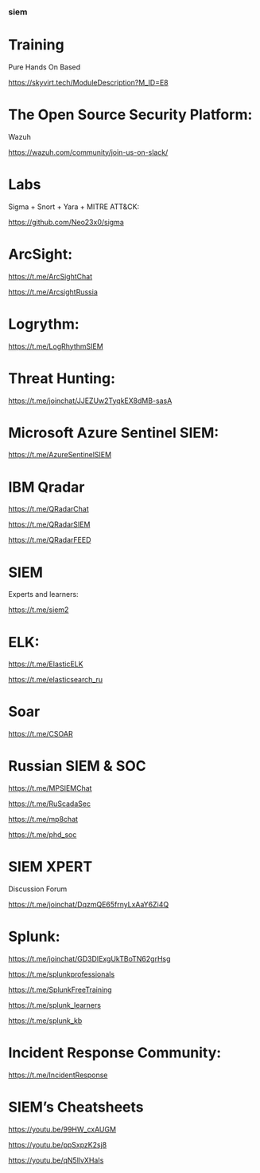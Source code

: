 ### siem

# Training 

Pure Hands On Based

https://skyvirt.tech/ModuleDescription?M_ID=E8 

#
# The Open Source Security Platform:
Wazuh

https://wazuh.com/community/join-us-on-slack/

# Labs
Sigma + Snort + Yara + MITRE ATT&CK:

https://github.com/Neo23x0/sigma 

#
# ArcSight:

https://t.me/ArcSightChat

https://t.me/ArcsightRussia  

# Logrythm:

https://t.me/LogRhythmSIEM 

# Threat Hunting:

https://t.me/joinchat/JJEZUw2TyqkEX8dMB-sasA 

# Microsoft Azure Sentinel SIEM:

https://t.me/AzureSentinelSIEM 

# IBM Qradar

https://t.me/QRadarChat 

https://t.me/QRadarSIEM 

https://t.me/QRadarFEED

# SIEM 

Experts and learners:

https://t.me/siem2 

# ELK:

https://t.me/ElasticELK

https://t.me/elasticsearch_ru

# Soar
https://t.me/CSOAR

# Russian SIEM & SOC

https://t.me/MPSIEMChat

https://t.me/RuScadaSec

https://t.me/mp8chat

https://t.me/phd_soc

# SIEM XPERT

Discussion Forum

https://t.me/joinchat/DqzmQE65frnyLxAaY6Zi4Q 

# Splunk:

https://t.me/joinchat/GD3DIExgUkTBoTN62grHsg

https://t.me/splunkprofessionals

https://t.me/SplunkFreeTraining

https://t.me/splunk_learners

https://t.me/splunk_kb

# Incident Response Community:

https://t.me/IncidentResponse


# SIEM’s Cheatsheets

https://youtu.be/99HW_cxAUGM

https://youtu.be/ppSxpzK2sj8

https://youtu.be/qN5llvXHaIs 

